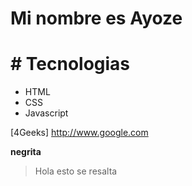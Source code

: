 # Mi nombre es Ayoze
# # Tecnologias

- HTML
- CSS
- Javascript

[4Geeks] http://www.google.com

**negrita**

> Hola esto se resalta
